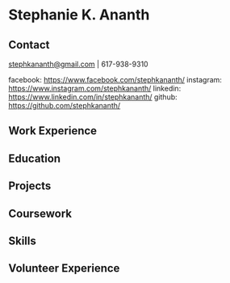 # Stephanie K. Ananth

## Contact
stephkananth@gmail.com | 617-938-9310

facebook: https://www.facebook.com/stephkananth/
instagram: https://www.instagram.com/stephkananth/
linkedin: https://www.linkedin.com/in/stephkananth/
github: https://github.com/stephkananth/

## Work Experience

## Education

## Projects

## Coursework

## Skills

## Volunteer Experience
